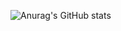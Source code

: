 ![Anurag's GitHub stats](https://github-readme-stats.vercel.app/api?username=dennisnienhuis&count_private=true&show_icons=true&theme=radical)
